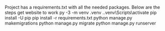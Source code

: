 Project has a requirements.txt with all the needed packages. Below are the steps get website to work
py -3 -m venv .venv
.\.venv\Scripts\activate
pip install -U pip
pip install -r requirements.txt
python manage.py makemigrations
python manage.py migrate
python manage.py runserver
